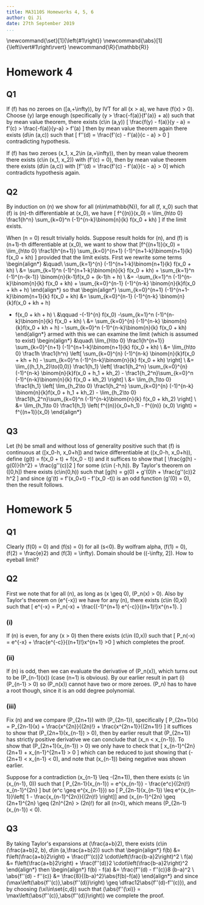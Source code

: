 ```yaml
---
title: MA3110S Homeworks 4, 5, 6
author: Qi Ji
date: 27th September 2019
...
```


\newcommand{\set}[1]{\left\{#1\right\}}
\newcommand{\abs}[1]{\left\lvert#1\right\rvert}
\newcommand{\R}{\mathbb{R}}

# Homework 4

## Q1

If \(f\) has no zeroes on \([a,+\infty)\), by IVT for all \(x > a\), we have \(f(x) > 0\).
Choose \(y\) large enough (specifically \(y > \frac{-f(a)}{f'(a)} + a\)) such that by mean value theorem,
there exists \(c\in (a,y)\)
\[ \frac{f(y) - f(a)}{y - a} = f'(c) > \frac{-f(a)}{y-a} > f'(a) \]
then by mean value theorem again there exists \(d\in (a,c)\) such that
\[ f''(d) = \frac{f'(c) - f'(a)}{c - a} > 0 \]
contradicting hypothesis.

If \(f\) has two zeroes \(x_1, x_2\in (a,+\infty)\), then by mean value theorem there exists
\(c\in (x_1, x_2)\) with \(f'(c) = 0\), then by mean value theorem there exists \(d\in (a,c)\) with
\[f''(d) = \frac{f'(c) - f'(a)}{c - a} > 0\]
which contradicts hypothesis again.

## Q2

By induction on \(n\) we show for all \(n\in\mathbb{N}\), for all \(f, x_0\) such that
\(f\) is \(n\)-th differentiable at \(x_0\), we have
\[ f^{(n)}(x_0) = \lim_{h\to 0} \frac1{h^n} \sum_{k=0}^n (-1)^{n-k}\binom{n}{k} f(x_0 + kh) \]
if the limit exists.

When \(n = 0\) result trivially holds. Suppose result holds for \(n\), and \(f\) is \(n+1\)-th differentiable at \(x_0\), we want to show that
\[f^{(n+1)}(x_0) = 
\lim_{h\to 0} \frac1{h^{n+1}} \sum_{k=0}^{n+1} (-1)^{n+1-k}\binom{n+1}{k} f(x_0 + kh) \]
provided that the limit exists.
First we rewrite some terms
\begin{align*}
&\quad\ \sum_{k=1}^{n} (-1)^{n+1-k}\binom{n+1}{k} f(x_0 + kh) \\
&= \sum_{k=1}^n (-1)^{n+1-k}\binom{n}{k} f(x_0 + kh) + \sum_{k=1}^n (-1)^{n-(k-1)} \binom{n}{k-1}f(x_0 + (k-1)h + h) \\
&= -\sum_{k=1}^n (-1)^{n-k}\binom{n}{k} f(x_0 + kh) + \sum_{k=0}^{n-1} (-1)^{n-k} \binom{n}{k}f(x_0 + kh + h)
\end{align*}
so that
\begin{align*}
\sum_{k=0}^{n+1} (-1)^{n+1-k}\binom{n+1}{k} f(x_0 + kh)
&=
\sum_{k=0}^{n-1} (-1)^{n-k} \binom{n}{k}f(x_0 + kh + h)
+ f(x_0 + kh + h) \\
&\qquad -(-1)^{n} f(x_0)
-\sum_{k=1}^n (-1)^{n-k}\binom{n}{k} f(x_0 + kh) \\
&=
\sum_{k=0}^{n} (-1)^{n-k} \binom{n}{k}f(x_0 + kh + h) - \sum_{k=0}^n (-1)^{n-k}\binom{n}{k} f(x_0 + kh)
\end{align*}
armed with this we can examine the limit (which is assumed to exist)
\begin{align*}
&\quad\ \lim_{h\to 0} \frac1{h^{n+1}} \sum_{k=0}^{n+1} (-1)^{n+1-k}\binom{n+1}{k} f(x_0 + kh) \\
&= \lim_{h\to 0} \frac1h \frac1{h^n} \left[
\sum_{k=0}^{n} (-1)^{n-k} \binom{n}{k}f(x_0 + kh + h) - \sum_{k=0}^n (-1)^{n-k}\binom{n}{k} f(x_0 + kh)
\right] \\
&= \lim_{(h_1,h_2)\to(0,0)}
\frac1{h_1} \left[
\frac1{h_2^n}
\sum_{k=0}^{n} (-1)^{n-k} \binom{n}{k}f(x_0 + h_1 + kh_2) -
\frac1{h_2^n}\sum_{k=0}^n (-1)^{n-k}\binom{n}{k} f(x_0 + kh_2)
\right] \\
&= \lim_{h_1\to 0} \frac1{h_1} \left[
\lim_{h_2\to 0} \frac1{h_2^n}
\sum_{k=0}^{n} (-1)^{n-k} \binom{n}{k}f(x_0 + h_1 + kh_2) -
\lim_{h_2\to 0} \frac1{h_2^n}\sum_{k=0}^n (-1)^{n-k}\binom{n}{k} f(x_0 + kh_2)
\right] \\
&= \lim_{h_1\to 0} \frac1{h_1} \left(
f^{(n)}(x_0+h_1) - f^{(n)} (x_0)
\right) = f^{(n+1)}(x_0)
\end{align*}

## Q3

Let \(h\) be small and without loss of generality positive such that
\(f\) is continuous at \([x_0-h, x_0+h]\) and twice differentiable at \((x_0-h, x_0+h)\),
define \(g(t) = f(x_0 + t) + f(x_0 - t)\) and it suffices to show that
\[ \frac{g(h) - g(0)}{h^2} = \frac{g''(c)}2 \]
for some \(c\in (-h,h)\).
By Taylor's theorem on \([0,h]\) there exists \(c\in(0,h)\) such that
\[g(h) = g(0) + g'(0)h + \frac{g''(c)}2 h^2 \]
and since \(g'(t) = f'(x_0+t) - f'(x_0 -t)\) is an odd function \(g'(0) = 0\),
then the result follows.

# Homework 5

## Q1

Clearly \(f(0) = 0\) and \(f(s) = 0\) for all \(s<0\).
By wolfram alpha, \(f(1) = 0\), \(f(2) = \frac{e}2\) and \(f(3) = \infty\).
Domain should be \((-\infty, 2]\).
How to eyeball limit?

## Q2

First we note that for all \(n\), as long as \(x \geq 0\), \(P_n(x) > 0\).
Also by Taylor's theorem on \(e^{-x}\) we have for any \(n\), there exists \(c\in (0,x)\) such that
\[ e^{-x} = P_n(-x) + \frac{(-1)^{n+1} e^{-c}}{(n+1)!}x^{n+1}. \]

### (i)

If \(n\) is even, for any \(x > 0\) then there exists \(c\in (0,x)\) such that
\[ P_n(-x) = e^{-x} + \frac{e^{-c}}{(n+1)!}x^{n+1} >0 \]
which completes the proof.

### (ii)

If \(n\) is odd, then we can evaluate the derivative of \(P_n(x)\), which turns out to be \(P_{n-1}(x)\)
(case \(n=1\) is obvious). By our earlier result in part (i) \(P_{n-1} > 0\) so \(P_n(x)\) cannot have two or more zeroes.
\(P_n\) has to have a root though, since it is an odd degree polynomial.

### (iii)

Fix \(n\) and we compare \(P_{2n+1}\) with \(P_{2n-1}\), specifically
\[ P_{2n+1}(x) = P_{2n-1}(x) + \frac{x^{2n}}{(2n)!} + \frac{x^{2n+1}}{(2n+1)!} \]
it suffices to show that
\(P_{2n+1}(x_{n-1}) > 0\), then by earlier result that \(P_{2n+1}\) has strictly positive derivative we can conclude that \(x_n < x_{n-1}\).
To show that \(P_{2n+1}(x_{n-1}) > 0\) we only have to check that
\[ x_{n-1}^{2n}(2n+1) + x_{n-1}^{2n+1} > 0 \]
which can be reduced to just showing that \(-(2n+1) < x_{n-1} < 0\), and note that \(x_{n-1}\) being negative was shown earlier.

Suppose for a contradiction \(x_{n-1} \leq -(2n+1)\), then there exists \(c \in (x_{n-1}, 0)\) such that
\[ P_{2n-1}(x_{n-1}) = e^{x_{n-1}} - \frac{e^c}{(2n)!} x_{n-1}^{2n} \]
but \(e^c \geq e^{x_{n-1}}\) so
\[ P_{2n-1}(x_{n-1}) \leq e^{x_{n-1}}\left[
1 - \frac{x_{n-1}^{2n}}{(2n)!}
\right]\]
and \(x_{n-1}^{2n} \geq (2n+1)^{2n} \geq (2n)^{2n} > (2n)!\) for all \(n>0\), which means \(P_{2n-1}(x_{n-1}) < 0\).

## Q3

By taking Taylor's expansions at \(\frac{a+b}2\), there exists
\(c\in (\frac{a+b}2, b), d\in (a,\frac{a+b}2)\) such that
\begin{align*}
f(b) &= f\left(\frac{a+b}2\right) + \frac{f''(c)}2 \cdot\left(\frac{b-a}2\right)^2 \\
f(a) &= f\left(\frac{a+b}2\right) + \frac{f''(d)}2 \cdot\left(\frac{b-a}2\right)^2
\end{align*}
then
\begin{align*}
f(b) - f(a) &= \frac{f''(d) - f''(c)}8 (b-a)^2 \\
\abs{f''(d) - f''(c)} &= \frac{8}{(b-a)^2}\abs{f(b)-f(a)}
\end{align*}
and since \(\max\left(\abs{f''(c)},\abs{f''(d)}\right) \geq \dfrac12\abs{f''(d)-f''(c)}\),
and by choosing \(\xi\in\set{c,d}\) such that \(\abs{f''(\xi)} = \max\left(\abs{f''(c)},\abs{f''(d)}\right)\) we complete the proof.

<div style="height:50vh"></div>
